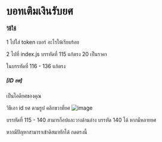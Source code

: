 <h1>บอทเติมเงินรับยศ</h1>

<h4>วิธีใช้</h4>

1 ไปใส่ token เบอร์ อะไรให้เรียบร้อย

2 ไปที่ index.js บรรทัดที่ 115 แก้ตรง 20 เป็นราคา

ในบรรทัดที่ 116 - 136 แก้ตรง <h5>[ID ยศ]</h5> เป็นไอดียศของคุณ

วิธีเอา id ยศ ตามรูป คลิกขวาที่ยศ ![image](https://user-images.githubusercontent.com/95204359/218477184-b887c822-40be-4e1c-860a-416e8653e053.png)

บรรทัดที่ 115 - 140 สามารก็อปและวางด้านล่าง บรรทัด 140 ได้ หากมีหลายยศ

หากมีปัญหาสามาราเข้าดิสมาทักได้
<a herf="https://discord.gg/2Hdcrr4WM7">กดตรงนี้<a>

